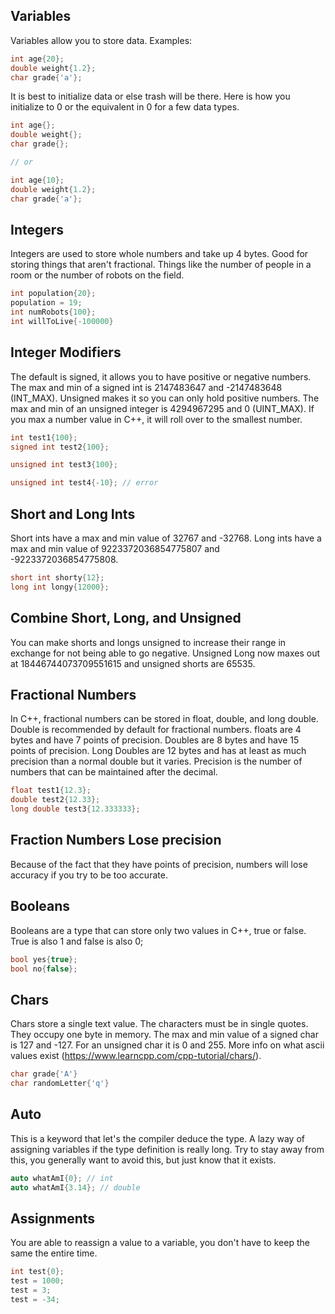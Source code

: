 ## Variables
Variables allow you to store data. Examples:
```C++
int age{20};
double weight{1.2};
char grade{'a'};
```

It is best to initialize data or else trash will be there. Here is how you initialize to 0 or the equivalent in 0 for a few data types.
```C++
int age{};
double weight{};
char grade{};

// or

int age{10};
double weight{1.2};
char grade{'a'};
```

## Integers
Integers are used to store whole numbers and take up 4 bytes. Good for storing things that aren't fractional. Things like the number of people in a room or the number of robots on the field.

```C++
int population{20};
population = 19;
int numRobots{100};
int willToLive{-100000}
```

## Integer Modifiers
The default is signed, it allows you to have positive or negative numbers. The max and min of a signed int is 2147483647 and -2147483648 (INT_MAX). Unsigned makes it so you can only hold positive numbers. The max and min of an unsigned integer is 4294967295 and 0 (UINT_MAX). If you max a number value in C++, it will roll over to the smallest number.
```C++
int test1{100};
signed int test2{100};

unsigned int test3{100};

unsigned int test4{-10}; // error
```

## Short and Long Ints
Short ints have a max and min value of 32767 and -32768. Long ints have a max and min value of 9223372036854775807 and -9223372036854775808.
```C++
short int shorty{12};
long int longy{12000};
```

## Combine Short, Long, and Unsigned
You can make shorts and longs unsigned to increase their range in exchange for not being able to go negative. Unsigned Long now maxes out at 18446744073709551615 and unsigned shorts are 65535.

## Fractional Numbers
In C++, fractional numbers can be stored in float, double, and long double. Double is recommended by default for fractional numbers. floats are 4 bytes and have 7 points of precision. Doubles are 8 bytes and have 15 points of precision. Long Doubles are 12 bytes and has at least as much precision than a normal double but it varies. Precision is the number of numbers that can be maintained after the decimal.
```C++
float test1{12.3};
double test2{12.33};
long double test3{12.333333};
```

## Fraction Numbers Lose precision
Because of the fact that they have points of precision, numbers will lose accuracy if you try to be too accurate.

## Booleans
Booleans are a type that can store only two values in C++, true or false. True is also 1 and false is also 0;
```C++
bool yes{true};
bool no{false};
```

## Chars
Chars store a single text value. The characters must be in single quotes. They occupy one byte in memory. The max and min value of a signed char is 127 and -127. For an unsigned char it is 0 and 255. More info on what ascii values exist (https://www.learncpp.com/cpp-tutorial/chars/).
```C++
char grade{'A'}
char randomLetter{'q'}
```

## Auto
This is a keyword that let's the compiler deduce the type. A lazy way of assigning variables if the type definition is really long. Try to stay away from this, you generally want to avoid this, but just know that it exists.
```C++
auto whatAmI{0}; // int
auto whatAmI{3.14}; // double
```

## Assignments
You are able to reassign a value to a variable, you don't have to keep the same the entire time.
```C++
int test{0};
test = 1000;
test = 3;
test = -34;
```
